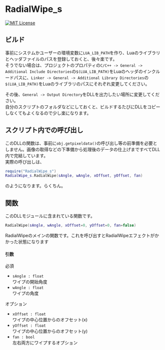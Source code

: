 # RadialWipe_s
[![MIT License](https://img.shields.io/packagist/l/doctrine/orm.svg)](LICENSE)
## ビルド

事前にシステムかユーザーの環境変数に`LUA_LIB_PATH`を作り、Luaのライブラリとヘッダファイルのパスを登録しておくと、後々楽です。  
そうでない場合は、プロジェクトのプロパティの`C/C++ -> General -> Additional Include Directories`の`$(LUA_LIB_PATH)`をLuaのヘッダのインクルードパスに、`Linker -> General -> Additional Library Directories`の`$(LUA_LIB_PATH)`をLuaのライブラリのパスにそれぞれ変更してください。  

その後、`General -> Output Directory`をDLLを出力したい場所に変更してください。  
自分のスクリプトのフォルダなどにしておくと、ビルドするたびにDLLをコピーしなくてもよくなるので少し楽になります。


## スクリプト内での呼び出し
このDLLの関数は、事前に`obj.getpixeldata()`の呼び出し等の前準備を必要としません。画像の取得などの下準備から処理後のデータの仕上げまですべてDLL内で完結しています。  
実際の呼び出しは、
```lua
require("RadialWipe_s")
RadialWipe_s.RadialWipe(sAngle, wAngle, xOffset, yOffset, fan)
```
のようになります。らくちん。


## 関数
このDLLモジュールに含まれている関数です。

```lua
RadialWipe(sAngle, wAngle, xOffset=0, yOffset=0, fan=false)
```
RadialWipeのメインの関数です。これを呼び出すとRadialWipeエフェクトがかかった状態になります
#### 引数
必須
* `sAngle : float`  
	ワイプの開始角度
* `wAngle : float`  
	ワイプの角度
  
オプション
* `xOffset : float`  
	ワイプの中心位置からのオフセット(x)
* `yOffset : float`  
	ワイプの中心位置からのオフセット(y)
* `fan : bool`  
	左右両方にワイプするオプション